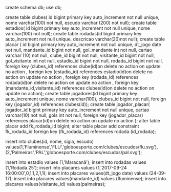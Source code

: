 create schema db;
use db;

create table clubes( id bigint primary key auto_increment not null unique, nome varchar(100) not null, escudo varchar (200) not null);
create table estadios( id bigint primary key auto_increment not null unique, nome varchar(100) not null);
create table rodadas(id bigint primary key auto_increment not null unique, descricao varchar(20)not null);
create table placar ( id bigint primary key auto_increment not null unique, dt_jogo date not null, mandante_id bigint not null, gol_mandante int not null, cartao varchar (10) not null, clube_id bigint not null, visitante_id bigint not null, gol_visitante int not null, estadio_id bigint not null, rodada_id bigint not null, foreign key (clubes_id) references clube(id)on delete no action on update no action , foreign key (estadio_id) references estadio(id)on delete no action on update no action , foreign key (rodada_id) references rodada(id)on delete no action on update no action , foreign key (mandante_id,visitante_id) references clubes(id)on delete no action on update no action);
create table jogadores(id bigint primary key auto_increment unique, nome varchar(100), clubes_id bigint not null, foreign key (jogador_id) references clubes(id));
create table jogador_placar( jogador_id bigint primary key auto_increment not null unique, cartao varchar(10) not null, gols int not null, foreign key (jogador_placar) references placar(id)on delete no action on update no action ); 
alter table placar add fk_rodada_id bigint;
alter table placar add constraint fk_rodada_id
foreign key (fk_rodada_id) references rodada (id_rodada);



insert into clubes(id, nome, sigla, escudo) values(1,'Fluminense','FLU','globoesporte.com/clubes/escudos/flu.svg'),(2,'Palmeiras','PAL','globoesporte.com/clubes/escudos/pal.svg');

insert into estadio values (1,'Maracanã');
insert into rodadas values (1,'Rodada 25');
insert into placares values (1,'2017-09-24 16:00:00',0,1,1,2,1,1); 
insert into placares values(dt_jogo date) values (24-09-17);
insert into placares values(mandante_id) values (fluminense);
insert into placares values(visitante_id) values(palmeiras);
